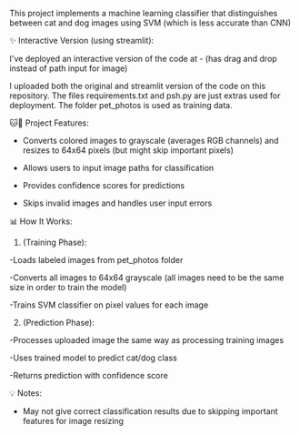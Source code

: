 This project implements a machine learning classifier that distinguishes between cat and dog images using SVM (which is less accurate than CNN)

✨ Interactive Version (using streamlit):

I've deployed an interactive version of the code at -
(has drag and drop instead of path input for image)

I uploaded both the original and streamlit version of the code on this repository. The files requirements.txt and psh.py are just extras used for deployment.
The folder pet_photos is used as training data.


🐱🐶 Project Features:

- Converts colored images to grayscale (averages RGB channels) and resizes to 64x64 pixels (but might skip important pixels)

- Allows users to input image paths for classification
  
- Provides confidence scores for predictions
  
- Skips invalid images and handles user input errors
  

📊 How It Works:

1. (Training Phase):
   
-Loads labeled images from pet_photos folder

-Converts all images to 64x64 grayscale (all images need to be the same size in order to train the model)

-Trains SVM classifier on pixel values for each image


2. (Prediction Phase):
   
-Processes uploaded image the same way as processing training images

-Uses trained model to predict cat/dog class

-Returns prediction with confidence score

💡 Notes:

- May not give correct classification results due to skipping important features for image resizing
  
